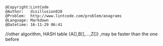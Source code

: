 ```
@Copyright:LintCode
@Author:   disillusion028
@Problem:  http://www.lintcode.com/problem/anagrams
@Language: Markdown
@Datetime: 16-11-29 06:41
```

//other algorithm, HASH table {A[],B[],...,Z[]} ,may be faster than the one before